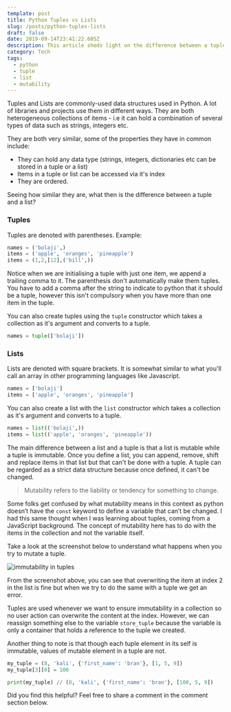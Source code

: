 ```yaml
---
template: post
title: Python Tuples vs Lists
slug: /posts/python-tuples-lists
draft: false
date: 2019-09-14T23:41:22.605Z
description: This article sheds light on the difference between a tuple and a list.
category: Tech
tags:
  - python
  - tuple
  - list
  - mutability
---
```

Tuples and Lists are commonly-used data structures used in Python. A lot of libraries and projects use them in different ways. They are both heterogeneous collections of items - i.e it can hold a combination of several types of data such as strings, integers etc.

They are both very similar, some of the properties they have in common include:

* They can hold any data type (strings, integers, dictionaries etc can be stored in a tuple or a list)
* Items in a tuple or list can be accessed via it's index
* They are ordered. 

Seeing how similar they are, what then is the difference between a tuple and a list?

### Tuples

Tuples are denoted with parentheses. Example:

```python
names = ('bolaji',)
items = ('apple', 'oranges', 'pineapple')
items = (1,2,[12],('bill',))
```

Notice when we are initialising a tuple with just one item, we append a trailing comma to it. The parenthesis don't automatically make them tuples. You have to add a comma after the string to indicate to python that it should be a tuple, however this isn't compulsory when you have more than one item in the tuple.

You can also create tuples using the `tuple` constructor which takes a collection as it's argument and converts to a tuple.

```python
names = tuple(['bolaji'])
```

### Lists

Lists are denoted with square brackets. It is somewhat similar to what you'll call an array in other programming languages like Javascript.

```python
names = ['bolaji']
items = ['apple', 'oranges', 'pineapple']
```

You can also create a list with the `list` constructor which takes a collection as it's argument and converts to a tuple.

```python
names = list(('bolaji',))
items = list(('apple', 'oranges', 'pineapple'))
```

The main difference between a list and a tuple is that a list is mutable while a tuple is immutable. Once you define a list, you can append, remove, shift and replace items in that list but that can't be done with a tuple. A tuple can be regarded as a strict data structure because once defined, it can't be changed.

> Mutability refers to the liability or tendency for something to change.

Some folks get confused by what mutability means in this context as python doesn’t have the `const` keyword to define a variable that can’t be changed. I had this same thought when I was learning about tuples, coming from a JavaScript background. The concept of mutability here has to do with the items in the collection and not the variable itself.

Take a look at the screenshot below to understand what happens when you try to mutate a tuple.

![immutability in tuples](/media/screenshot-2019-09-07-at-1.16.23-am.png)

From the screenshot above, you can see that overwriting the item at index 2 in the list is fine but when we try to do the same with a tuple we get an error. 

Tuples are used whenever we want to ensure immutability in a collection so no user action can overwrite the content at the index. However, we can reassign something else to the variable `store_tuple` because the variable is only a container that holds a reference to the tuple we created.

Another thing to note is that though each tuple element in its self is immutable, values of mutable element in a tuple are not.

```python
my_tuple = (8, 'kali', {'first_name': 'bran'}, [1, 5, 9])
my_tuple[3][0] = 100

print(my_tuple) // (8, 'kali', {'first_name': 'bran'}, [100, 5, 9])
```

Did you find this helpful? Feel free to share a comment in the comment section below.
